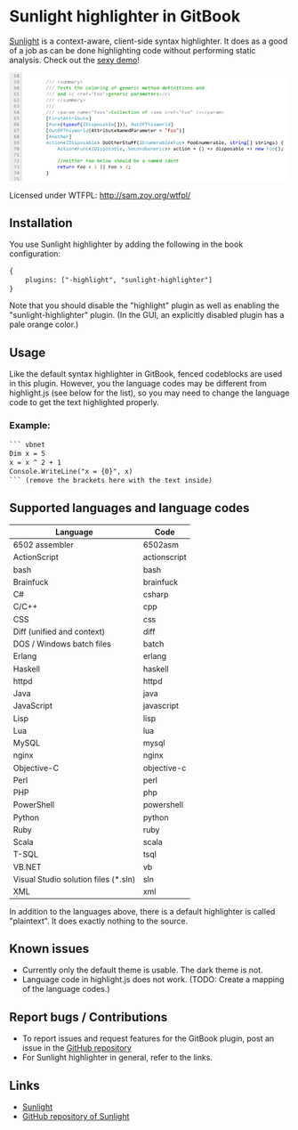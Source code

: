 # Sunlight highlighter in GitBook
[Sunlight](http://sunlightjs.com/) is a context-aware, client-side syntax
highlighter. It does as a good of a job as can be done highlighting code
without performing static analysis. Check out the
[sexy demo](http://sunlightjs.com/demo.html)!

![Highlighted C# code](./docs/example.png "Sunlight in action on some C# code")

Licensed under WTFPL: http://sam.zoy.org/wtfpl/

## Installation

You use Sunlight highlighter by adding the following in the book configuration:
```
{
    plugins: ["-highlight", "sunlight-highlighter"]
}
```

Note that you should disable the "highlight" plugin as well as enabling the
"sunlight-highlighter" plugin. (In the GUI, an explicitly disabled plugin has a
pale orange color.)

## Usage

Like the default syntax highlighter in GitBook, fenced codeblocks are used in
this plugin. However, you the language codes may be different from highlight.js
(see below for the list), so you may need to change the language code to get the
text highlighted properly.

### Example:

```
``` vbnet
Dim x = 5
x = x ^ 2 + 1
Console.WriteLine("x = {0}", x)
``` (remove the brackets here with the text inside)
```

## Supported languages and language codes

| Language                             | Code          |
|--------------------------------------|---------------|
| 6502 assembler                       | 6502asm       |
| ActionScript                         | actionscript  |
| bash                                 | bash          |
| Brainfuck                            | brainfuck     |
| C#                                   | csharp        |
| C/C++                                | cpp           |
| CSS                                  | css           |
| Diff (unified and context)           | diff          |
| DOS / Windows batch files            | batch         |
| Erlang                               | erlang        |
| Haskell                              | haskell       |
| httpd                                | httpd         |
| Java                                 | java          |
| JavaScript                           | javascript    |
| Lisp                                 | lisp          |
| Lua                                  | lua           |
| MySQL                                | mysql         |
| nginx                                | nginx         |
| Objective-C                          | objective-c   |
| Perl                                 | perl          |
| PHP                                  | php           |
| PowerShell                           | powershell    |
| Python                               | python        |
| Ruby                                 | ruby          |
| Scala                                | scala         |
| T-SQL                                | tsql          |
| VB.NET                               | vb            |
| Visual Studio solution files (*.sln) | sln           |
| XML                                  | xml           |

In addition to the languages above, there is a default highlighter is called
"plaintext". It does exactly nothing to the source.

## Known issues
- Currently only the default theme is usable. The dark theme is not.
- Language code in highlight.js does not work. (TODO: Create a mapping of the
  language codes.)

## Report bugs / Contributions
- To report issues and request features for the GitBook plugin, post an issue in the
  [GitHub repository](https://github.com/lwchkg/gitbook-plugin-sunlight-highlighter)
- For Sunlight highlighter in general, refer to the links. 

## Links
- [Sunlight](http://sunlightjs.com/)
- [GitHub repository of Sunlight](https://github.com/tmont/sunlight)
